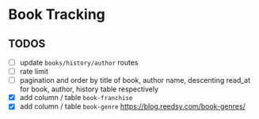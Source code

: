 # Book Tracking

## TODOS
* [ ] update `books/history/author` routes 
* [ ] rate limit
* [ ] pagination and order by title of book, author name, descenting read_at for book, author, history table respectively
* [x] add column / table  `book-franchise` 
* [x] add column / table `book-genre` https://blog.reedsy.com/book-genres/